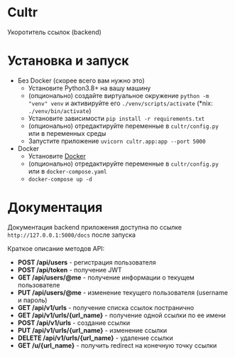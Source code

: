 # Cultr
Укоротитель ссылок (backend)

# Установка и запуск
  - Без Docker (скорее всего вам нужно это)
    - Установите Python3.8+ на вашу машину
    - (опционально) создайте виртуальное окружение `python -m "venv" venv` и активируйте его `./venv/scripts/activate` (\*nix: `./venv/bin/activate`)
    - Установите зависимости `pip install -r requirements.txt`
    - (опционально) отредактируйте переменные в `cultr/config.py` или в переменных среды
    - Запустите приложение `uvicorn cultr.app:app --port 5000`
  - Docker
    - Установите [Docker](https://www.docker.com/)
    - (опционально) отредактируйте переменные в `cultr/config.py` или в `docker-compose.yaml`
    - `docker-compose up -d`

# Документация
Документация backend приложения доступна по ссылке `http://127.0.0.1:5000/docs` после запуска

Краткое описание методов API:
- **POST /api/users** - регистрация пользователя
- **POST /api/token** - получение JWT
- **GET /api/users/@me** - получение информации о текущем пользователе
- **PUT /api/users/@me** - изменение текущего пользователя (username и пароль)
- **GET /api/v1/urls** - получение списка ссылок постранично
- **GET /api/v1/urls/{url_name}** - получение одной ссылки по ее имени
- **POST /api/v1/urls** - создание ссылки
- **PUT /api/v1/urls/{url_name}** - изменение ссылки
- **DELETE /api/v1/urls/{url_name}** - удаление ссылки
- **GET /u/{url_name}** - получить redirect на конечную точку ссылки

